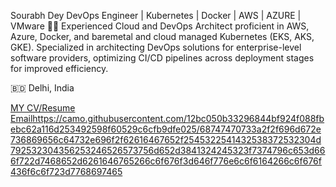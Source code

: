 Sourabh Dey 
DevOps Engineer | Kubernetes | Docker | AWS | AZURE | VMware
✍🏼 Experienced Cloud and DevOps Architect proficient in AWS, Azure, Docker, and baremetal and cloud managed Kubernetes (EKS, AKS, GKE). Specialized in architecting DevOps solutions for enterprise-level software providers, optimizing CI/CD pipelines across deployment stages for improved efficiency.

🇧🇩 Delhi, India

[MY CV/Resume Email](https://camo.githubusercontent.com/12bc050b33296844bf924f088fbebc62a116d253492598f60529c6cfb9dfe025/68747470733a2f2f696d672e736869656c64732e696f2f62616467652f2545322541432538372532304d792532304356253246526573756d652d3841324245323f7374796c653d666f722d7468652d6261646765266c6f676f3d646f776e6c6f6164266c6f676f436f6c6f723d7768697465)https://camo.githubusercontent.com/12bc050b33296844bf924f088fbebc62a116d253492598f60529c6cfb9dfe025/68747470733a2f2f696d672e736869656c64732e696f2f62616467652f2545322541432538372532304d792532304356253246526573756d652d3841324245323f7374796c653d666f722d7468652d6261646765266c6f676f3d646f776e6c6f6164266c6f676f436f6c6f723d7768697465
